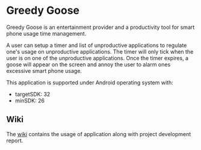 # Greedy Goose

Greedy Goose is an entertainment provider and a productivity tool for smart phone usage time management.

A user can setup a timer and list of unproductive applications to regulate one's usage on unproductive applications. The timer will only tick when the user is on one of the unproductive applications. Once the timer expires, a goose will appear on the screen and annoy the user to alarm ones excessive smart phone usage.

This application is supported under Android operating system with:
  - targetSDK: 32
  - minSDK:    26

## Wiki

The [wiki](https://github.com/IChung14/greedy_goose/wiki) contains the usage of application along with project development report.
